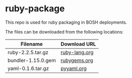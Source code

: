 ruby-package
============
This repo is used for ruby packaging in BOSH deployments.

The files can be downloaded from the following locations:

| Filename | Download URL |
| -------- | ------------ |
| ruby-2.2.5.tar.gz | [ruby-lang.org](https://cache.ruby-lang.org/pub/ruby/2.2/ruby-2.2.5.tar.gz) |
| bundler-1.15.0.gem | [rubygems.org](https://rubygems.org/gems/bundler/versions/1.15.0) |
| yaml-0.1.6.tar.gz | [pyyaml.org](http://pyyaml.org/download/libyaml/yaml-0.1.6.tar.gz) |
